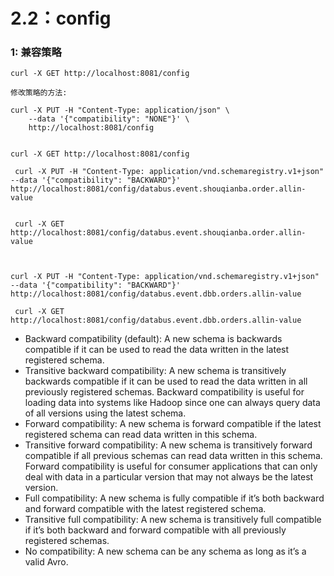 # 2.2：config

### 1: 兼容策略

```
curl -X GET http://localhost:8081/config

修改策略的方法:

curl -X PUT -H "Content-Type: application/json" \
    --data '{"compatibility": "NONE"}' \
    http://localhost:8081/config
    
    
curl -X GET http://localhost:8081/config
 
 curl -X PUT -H "Content-Type: application/vnd.schemaregistry.v1+json" --data '{"compatibility": "BACKWARD"}' http://localhost:8081/config/databus.event.shouqianba.order.allin-value
 
 
 curl -X GET http://localhost:8081/config/databus.event.shouqianba.order.allin-value
 
 

curl -X PUT -H "Content-Type: application/vnd.schemaregistry.v1+json" --data '{"compatibility": "BACKWARD"}' http://localhost:8081/config/databus.event.dbb.orders.allin-value

 curl -X GET http://localhost:8081/config/databus.event.dbb.orders.allin-value    
```

- Backward compatibility (default): A new schema is backwards compatible if it can be used to read the data written in the latest registered schema.
- Transitive backward compatibility: A new schema is transitively backwards compatible if it can be used to read the data written in all previously registered schemas. Backward compatibility is useful for loading data into systems like Hadoop since one can always query data of all versions using the latest schema.
- Forward compatibility: A new schema is forward compatible if the latest registered schema can read data written in this schema.
- Transitive forward compatibility: A new schema is transitively forward compatible if all previous schemas can read data written in this schema. Forward compatibility is useful for consumer applications that can only deal with data in a particular version that may not always be the latest version.
- Full compatibility: A new schema is fully compatible if it’s both backward and forward compatible with the latest registered schema.
- Transitive full compatibility: A new schema is transitively full compatible if it’s both backward and forward compatible with all previously registered schemas.
- No compatibility: A new schema can be any schema as long as it’s a valid Avro.

